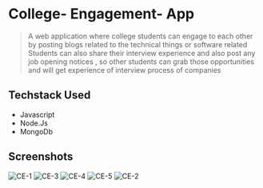 # College- Engagement- App
> A web application where college students can engage to each other by posting blogs
related to the technical things or software related
> Students can also share their interview experience and also post any job opening notices , so other
students can grab those opportunities and will get experience of interview process of companies

## Techstack Used
- Javascript
- Node.Js
- MongoDb


## Screenshots
![CE-1](https://user-images.githubusercontent.com/63578169/171345594-d201702e-e150-4fc4-bab2-f61f3c639867.png)
![CE-3](https://user-images.githubusercontent.com/63578169/171345742-3640efdd-04fd-4349-9d3f-ec206113c19a.png)
![CE-4](https://user-images.githubusercontent.com/63578169/171345788-e2a6f481-56b3-4688-b594-a9ef94d31309.png)
![CE-5](https://user-images.githubusercontent.com/63578169/171345836-88401e7f-2599-4c61-a28d-bcbab6ae616d.png)
![CE-2](https://user-images.githubusercontent.com/63578169/171345678-7be8b08b-bee5-416a-b4ed-4d8488372831.png)
